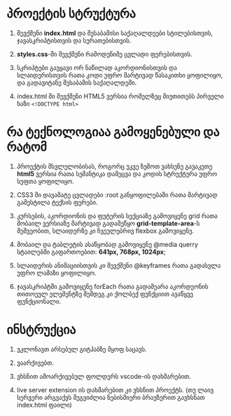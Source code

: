 # პროექტის სტრუქტურა

1. შევქმენი **index.html** და შესაბამისი საქაღალდეები სტილებისთვის, ჯავასკრიპტისთვის და სურათებისთვის.
2. **styles.css**-ში შევქმენი რამოდენიმე ცვლადი ფერებისთვის.

3. სკრიპტები გავყავი ორ ნაწილად აკორდიონისთვის და სლაიდერისთვის რათა კოდი უფრო მარტივად წასაკითხი ყოფილიყო, და გადავიტანე შესაბამის საქაღალდეში.
4. index.html ში შევქმენი HTML5 ვერსია რომელზეც მიუთითებს პირველი ხაზი `<!DOCTYPE html>
`

# რა ტექნოლოგიაა გამოყენებული და რატომ

1. პროექტის მსვლელობისას, როგორც უკვე ზემოთ ვახსენე გავაკეთე **html5** ვერსია რათა სემანტიკა დამეცვა და კოდის სტრუქტურა უფრო სუფთა ყოფილიყო.

2. CSS3 ში დავამატე ცვლადები :root განყოფილებაში რათა მარტივად გამესტილა ტექსის ფერები.
3. კურსების, აკორდიონის და ფუტერის სექციაზე გამოვიყენე grid რათა მობაილ ვერსიაზე მარტივად გადამეწყო **grid-template-area**-ს მეშვეობით, სლაიდერზე კი ჩვეულებრივ flexbox გამოვიყენე.
4. მობაილ და ტაბლეტის ასაწყობად გამოვიყენე @media querry სტაილებში გაფართოებით: **641px, 768px, 1024px**;
5. სლაიდერის ანიმაციისთვის კი შევქმენი @keyframes რათა გადასვლა უფრო ლამაზი ყოფილიყო.
6. ჯავასკრიპტში გამოვიყენე forEach რათა გადამეარა აკორდეონის თითოეულ ელემენტზე
შემდეგ კი ქოლბექ ფუნქციით ავაწყვე ფუნქციონალი.

# ინსტრუქცია

1. ვკლონავთ არსებულ გიტჰაბზე მყოფ საცავს.

2. ვაარქივებთ.
3. ვხსნით ამოარქივებულ ფოლდერს vscode-ის დახმარებით.
4. live server extension ის დახმარებით კი ვხსნით პროექტს. (თუ ლაივ სერვერი არგვაქვს შეგვიძლია ნებისმიერი ბრაუზერით გავხსნათ index.html ფაილი)
